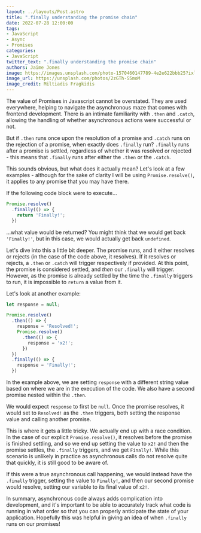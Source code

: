 ```yaml
---
layout: ../layouts/Post.astro
title: ".finally understanding the promise chain"
date: 2022-07-28 12:00:00
tags:
- JavaScript
- Async
- Promises
categories:
- JavaScript
twitter_text: ".finally understanding the promise chain"
authors: Jaime Jones
image: https://images.unsplash.com/photo-1570460147789-4e2e622bbb25?ixlib=rb-1.2.1&ixid=MnwxMjA3fDB8MHxwaG90by1wYWdlfHx8fGVufDB8fHx8&auto=format&fit=crop&w=2340&q=80
image_url: https://unsplash.com/photos/2zGTh-S5moM
image_credit: Miltiadis Fragkidis
---
```


The value of Promises in Javascript cannot be overstated. They are used everywhere, helping to navigate the asynchronous maze that comes with frontend development. There is an intimate familiarity with `.then` and `.catch`, allowing the handling of whether asynchronous actions were successful or not.

But if `.then` runs once upon the resolution of a promise and `.catch` runs on the rejection of a promise, when exactly does `.finally` run? `.finally` runs after a promise is settled, regardless of whether it was resolved or rejected - this means that `.finally` runs after either the `.then` or the `.catch`.

This sounds obvious, but what does it actually mean? Let's look at a few examples - although for the sake of clarity I will be using `Promise.resolve()`, it applies to any promise that you may have there.

If the following code block were to execute...

```javascript
Promise.resolve()
  .finally(() => {
    return 'Finally!';
  })
```

...what value would be returned? You might think that we would get back `'Finally!'`, but in this case, we would actually get back `undefined`.

Let's dive into this a little bit deeper. The promise runs, and it either resolves or rejects (in the case of the code above, it resolves). If it resolves or rejects, a `.then` or `.catch` will trigger respectively if provided. At this point, the promise is considered settled, and _then_ our `.finally` will trigger. However, as the promise is already settled by the time the `.finally` triggers to run, it is impossible to `return` a value from it.

Let's look at another example:

```javascript
let response = null;

Promise.resolve()
  .then(() => {
    response = 'Resolved!';
    Promise.resolve()
      .then(() => {
        response = 'x2!';
      })
  })
  .finally(() => {
    response = 'Finally!';
  })
```

In the example above, we are setting `response` with a different string value based on where we are in the execution of the code. We also have a second promise nested within the `.then`.

We would expect `response` to first be `null`. Once the promise resolves, it would set to `Resolved!` as the `.then` triggers, both setting the response value and calling another promise.

This is where it gets a little tricky. We actually end up with a race condition. In the case of our explicit `Promise.resolve()`, it resolves before the promise is finished settling, and so we end up setting the value to `x2!` and then the promise settles, the `.finally` triggers, and we get `Finally!`. While this scenario is unlikely in practice as asynchronous calls do not resolve quite that quickly, it is still good to be aware of.

If this were a true asynchronous call happening, we would instead have the `.finally` trigger, setting the value to `Finally!`, and then our second promise would resolve, setting our variable to its final value of `x2!`.

In summary, asynchronous code always adds complication into development, and it's important to be able to accurately track what code is running in what order so that you can properly anticipate the state of your application. Hopefully this was helpful in giving an idea of when `.finally` runs on our promises!
